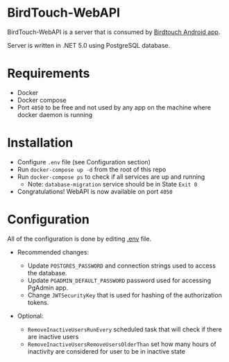 # BirdTouch-WebAPI
BirdTouch-WebAPI is a server that is consumed by [Birdtouch Android app](https://github.com/ilic5000/BirdTouch-Client).

Server is written in .NET 5.0 using PostgreSQL database.

# Requirements
- Docker
- Docker compose
- Port `4050` to be free and not used by any app on the machine where docker daemon is running

# Installation

- Configure `.env` file (see Configuration section)
- Run `docker-compose up -d` from the root of this repo
- Run `docker-compose ps` to check if all services are up and running
    - Note: `database-migration` service should be in State `Exit 0`
- Congratulations! WebAPI is now available on port `4050`

# Configuration
All of the configuration is done by editing [.env](https://github.com/ilic5000/BirdTouch-WebAPI/blob/master/BirdTouchWebAPI/.env) file. 

* Recommended changes:
    * Update `POSTGRES_PASSWORD` and connection strings used to access the database. 
    * Update `PGADMIN_DEFAULT_PASSWORD` password used for accessing PgAdmin app.
    * Change `JWTSecurityKey` that is used for hashing of the authorization tokens.

* Optional:
    * `RemoveInactiveUsersRunEvery` scheduled task that will check if there are inactive users
    * `RemoveInactiveUsersRemoveUsersOlderThan` set how many hours of inactivity are considered for user to be in inactive state